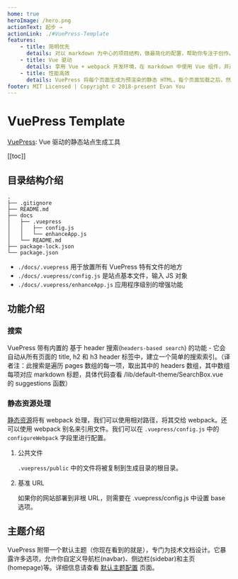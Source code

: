 ```yaml
---
home: true
heroImage: /hero.png
actionText: 起步 →
actionLink: ./#VuePress-Template
features:
    - title: 简明优先
      details: 对以 markdown 为中心的项目结构，做最简化的配置，帮助你专注于创作。
    - title: Vue 驱动
      details: 享用 Vue + webpack 开发环境，在 markdown 中使用 Vue 组件，并通过 Vue 开发自定义主题。
    - title: 性能高效
      details: VuePress 将每个页面生成为预渲染的静态 HTML，每个页面加载之后，然后作为单页面应用程序(SPA)运行。
footer: MIT Licensed | Copyright © 2018-present Evan You
---
```


# VuePress Template

[VuePress](https://www.vuepress.cn/): Vue 驱动的静态站点生成工具

[[toc]]

## 目录结构介绍

```shell
.
├── .gitignore
├── README.md
├── docs
│   ├── .vuepress
│   │   ├── config.js
│   │   └── enhanceApp.js
│   └── README.md
├── package-lock.json
└── package.json
```

-   `./docs/.vuepress` 用于放置所有 VuePress 特有文件的地方
-   `./docs/.vuepress/config.js` 是站点基本文件，输入 JS 对象
-   `./docs/.vuepress/enhanceApp.js` 应用程序级别的增强功能

## 功能介绍

### 搜索

VuePress 带有内置的 基于 header 搜索(`headers-based search`) 的功能 - 它会自动从所有页面的 title, h2 和 h3 header 标签中，建立一个简单的搜索索引。（译者注：此搜索是遍历 pages 数组的每一项，取出其中的 headers 数组，其中数组每项对应 markdown 标题，具体代码查看 /lib/default-theme/SearchBox.vue 的 suggestions 函数）

### 静态资源处理

[静态资源](https://www.vuepress.cn/guide/assets.html#%E7%9B%B8%E5%AF%B9-urls)将有 webpack 处理，我们可以使用相对路径，将其交给 webpack。还可以使用 webpack 别名来引用文件。我们可以在 `.vuepress/config.js` 中的 `configureWebpack` 字段里进行配置。

1. 公共文件

    `.vuepress/public` 中的文件将被复制到生成目录的根目录。

2. 基准 URL

    如果你的网站部署到非根 URL，则需要在 .vuepress/config.js 中设置 base 选项。

## 主题介绍

VuePress 附带一个默认主题（你现在看到的就是），专门为技术文档设计。它暴露许多选项，允许你自定义导航栏(navbar)、侧边栏(sidebar)和主页(homepage)等。详细信息请查看 [默认主题配置](https://www.vuepress.cn/default-theme-config/#%E5%88%B7%E6%96%B0%E5%86%85%E5%AE%B9%E7%9A%84%E5%BC%B9%E7%AA%97) 页面。
